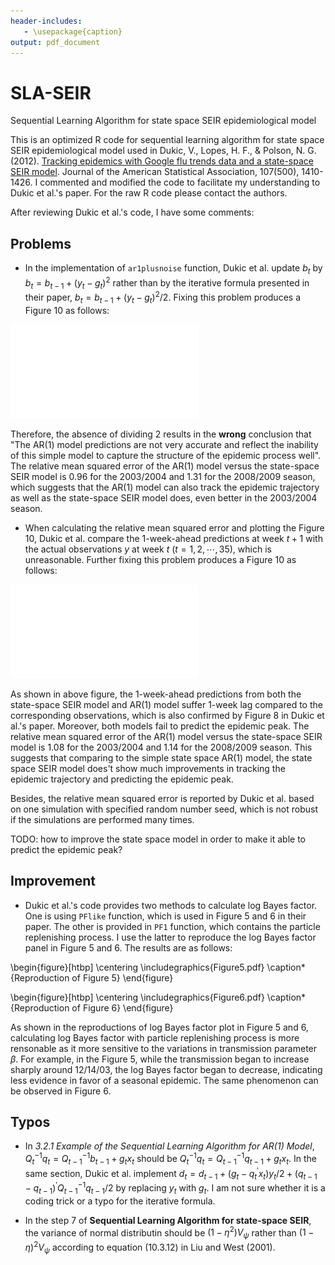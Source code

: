 ```yaml
---
header-includes:
   - \usepackage{caption}
output: pdf_document
---
```

# SLA-SEIR
Sequential Learning Algorithm for state space SEIR epidemiological model

This is an optimized R code  for sequential learning algorithm for state space SEIR epidemiological model used in Dukic, V., Lopes, H. F., & Polson, N. G. (2012). [Tracking epidemics with Google flu trends data and a state-space SEIR model](http://www.tandfonline.com/doi/abs/10.1080/01621459.2012.713876). Journal of the American Statistical Association, 107(500), 1410-1426. I commented and modified the code to facilitate my understanding to Dukic et al.'s paper. For the raw R code please contact the authors.

After reviewing Dukic et al.'s code, I have some comments:

## Problems

* In the implementation of `ar1plusnoise` function, Dukic et al. update $b_t$ by $b_t = b_{t-1} + (y_t - g_t)^2$ rather than by the iterative formula presented in their paper, $b_t = b_{t-1} + (y_t - g_t)^2/2$. Fixing this problem produces a Figure 10 as follows:

![Figure10_divide2](Figure10_divide2.pdf)

Therefore, the absence of dividing 2 results in the **wrong** conclusion that "The AR(1) model predictions are not very accurate and reflect the inability of this simple model to capture the structure of the epidemic process well". The relative mean squared error of the AR(1) model versus the state-space SEIR model is 0.96 for the 2003/2004 and 1.31 for the 2008/2009 season, which suggests that the AR(1) model can also track the epidemic trajectory as well as the state-space SEIR model does, even better in the 2003/2004 season.

* When calculating the relative mean squared error and plotting the Figure 10, Dukic et al. compare the 1-week-ahead predictions at week $t+1$ with the actual observations $y$ at week $t$ ($t=1,2,\cdots,35$), which is unreasonable. Further fixing this problem produces a Figure 10 as follows:

![Figure10](Figure10.pdf)

As shown in above figure, the 1-week-ahead predictions from both the state-space SEIR model and AR(1) model suffer 1-week lag compared to the corresponding observations, which is also confirmed by Figure 8 in Dukic et al.'s paper. Moreover, both models fail to predict the epidemic peak. The relative mean squared error of the AR(1) model versus the state-space SEIR model is 1.08 for the 2003/2004 and 1.14 for the 2008/2009 season. This suggests that comparing to the simple state space AR(1) model, the state space SEIR model does't show much improvements in tracking the epidemic trajectory and predicting the epidemic peak.

Besides, the relative mean squared error is reported by Dukic et al. based on one simulation with specified random number seed, which is not robust if the simulations are performed many times.

TODO: how to improve the state space model in order to make it able to predict the epidemic peak?

## Improvement

* Dukic et al.'s code provides two methods to calculate log Bayes factor. One is using `PFlike` function, which is used in Figure 5 and 6 in their paper. The other is provided in `PF1` function, which contains the particle replenishing process. I use the latter to reproduce the log Bayes factor panel in Figure 5 and 6. The results are as follows:

\begin{figure}[htbp]
\centering
\includegraphics{Figure5.pdf}
\caption*{Reproduction of Figure 5}
\end{figure}

\begin{figure}[htbp]
\centering
\includegraphics{Figure6.pdf}
\caption*{Reproduction of Figure 6}
\end{figure}

As shown in the reproductions of log Bayes factor plot in Figure 5 and 6, calculating log Bayes factor with particle replenishing process is more rensonable as it more sensitive to the variations in transmission parameter $\beta$. For example, in the Figure 5, while the transmission began to increase sharply around 12/14/03, the log Bayes factor began to decrease, indicating less evidence in favor of a seasonal epidemic. The same phenomenon can be observed in Figure 6.

## Typos

* In *3.2.1 Example of the Sequential Learning Algorithm for AR(1) Model*, $Q_t^{-1}q_t = Q_{t-1}^{-1}b_{t-1} + g_tx_t$ should be $Q_t^{-1}q_t = Q_{t-1}^{-1}q_{t-1} + g_tx_t$. In the same section, Dukic et al. implement $d_t = d_{t-1} + (g_t - q_t^\prime x_t)y_t/2 + (q_{t-1}-q_{t-1})^\prime Q_{t-1}^{-1}q_{t-1}/2$ by replacing $y_t$ with $g_t$. I am not sure whether it is a coding trick or a typo for the iterative formula.

* In the step 7 of **Sequential Learning Algorithm for state-space SEIR**, the variance of normal distributin should be $(1 - \eta^2) V_{\psi}$ rather than $(1 - \eta)^2 V_{\psi}$ according to equation (10.3.12) in Liu and West (2001).